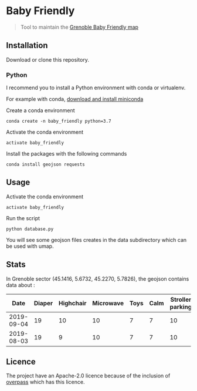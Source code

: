 # Baby Friendly
> Tool to maintain the [Grenoble Baby Friendly map](http://umap.openstreetmap.fr/fr/map/grenoble-baby-friendly_348445)

## Installation

Download or clone this repository.

### Python
I recommend you to install a Python environment with conda or virtualenv.

For example with conda, 
[download and install miniconda](https://docs.conda.io/en/latest/miniconda.html)

Create a conda environment
```
conda create -n baby_friendly python=3.7
```

Activate the conda environment
```
activate baby_friendly
```

Install the packages with the following commands
```
conda install geojson requests
```

## Usage

Activate the conda environment
```
activate baby_friendly
```

Run the script

```
python database.py
```

You will see some geojson files creates in the data subdirectory which can be used with umap.

## Stats

In Grenoble sector (45.1416, 5.6732, 45.2270, 5.7826), the geojson contains data about :

|Date      |Diaper|Highchair|Microwave|Toys|Calm|Stroller parking|Kindergarten|Playground|
|----------|------|---------|---------|----|----|----------------|------------|----------|
|2019-09-04|19    |10       |10       |7   |7   |10              |41          |282       |
|2019-08-03|19    |9        |10       |7   |7   |10              |40          |275       |

## Licence

The project have an Apache-2.0 licence because of the inclusion of
[overpass](https://github.com/mvexel/overpass-api-python-wrapper) which has this licence.
